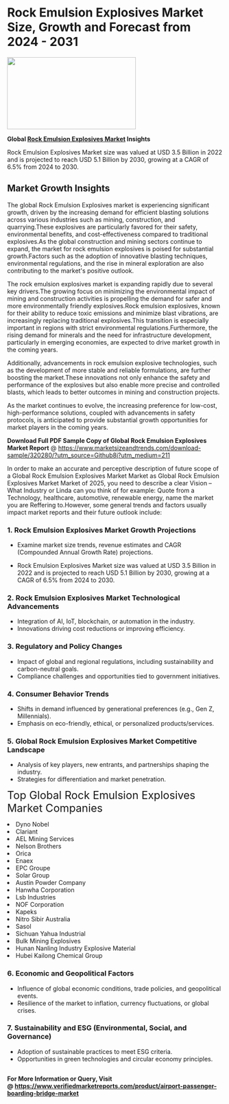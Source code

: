 <H1>Rock Emulsion Explosives Market Size, Growth and Forecast from 2024 - 2031</H1><img class="aligncenter size-medium wp-image-584254" src="https://thirdeyenews.in/wp-content/uploads/2024/09/Global-Market-Research-300x168.jpeg" alt="" width="300" height="168" /><p><strong>Global&nbsp;<a href="https://www.marketsizeandtrends.com/download-sample/320280/?utm_source=Github8j?utm_medium=211">Rock Emulsion Explosives Market</a> Insights</strong></p><p>Rock Emulsion Explosives Market size was valued at USD 3.5 Billion in 2022 and is projected to reach USD 5.1 Billion by 2030, growing at a CAGR of 6.5% from 2024 to 2030.</p><p><h2>Market Growth Insights</h2> <p>The global Rock Emulsion Explosives market is experiencing significant growth, driven by the increasing demand for efficient blasting solutions across various industries such as mining, construction, and quarrying.These explosives are particularly favored for their safety, environmental benefits, and cost-effectiveness compared to traditional explosives.As the global construction and mining sectors continue to expand, the market for rock emulsion explosives is poised for substantial growth.Factors such as the adoption of innovative blasting techniques, environmental regulations, and the rise in mineral exploration are also contributing to the market's positive outlook.</p> <p>The rock emulsion explosives market is expanding rapidly due to several key drivers.The growing focus on minimizing the environmental impact of mining and construction activities is propelling the demand for safer and more environmentally friendly explosives.Rock emulsion explosives, known for their ability to reduce toxic emissions and minimize blast vibrations, are increasingly replacing traditional explosives.This transition is especially important in regions with strict environmental regulations.Furthermore, the rising demand for minerals and the need for infrastructure development, particularly in emerging economies, are expected to drive market growth in the coming years.</p> <p>Additionally, advancements in rock emulsion explosive technologies, such as the development of more stable and reliable formulations, are further boosting the market.These innovations not only enhance the safety and performance of the explosives but also enable more precise and controlled blasts, which leads to better outcomes in mining and construction projects.</p> <p>As the market continues to evolve, the increasing preference for low-cost, high-performance solutions, coupled with advancements in safety protocols, is anticipated to provide substantial growth opportunities for market players in the coming years.</p> <p><span class=""><strong>Download Full PDF Sample Copy of Global Rock Emulsion Explosives Market Report</strong> @ <a href="https://www.marketsizeandtrends.com/download-sample/320280/?utm_source=Github8j?utm_medium=211" target="_blank">https://www.marketsizeandtrends.com/download-sample/320280/?utm_source=Github8j?utm_medium=211</a></span></p><p>In order to make an accurate and perceptive description of future scope of a Global&nbsp;Rock Emulsion Explosives Market Market as Global&nbsp;Rock Emulsion Explosives Market Market of 2025, you need to describe a clear Vision &ndash; What Industry or Linda can you think of for example: Quote from a Technology, healthcare, automotive, renewable energy, name the market you are Reffering to.However, some general trends and factors usually impact market reports and their future outlook include:</p><h3>1.&nbsp;<strong>Rock Emulsion Explosives Market Growth Projections</strong></h3><ul><li>Examine market size trends, revenue estimates and CAGR (Compounded Annual Growth Rate) projections.</li><li><p>Rock Emulsion Explosives Market size was valued at USD 3.5 Billion in 2022 and is projected to reach USD 5.1 Billion by 2030, growing at a CAGR of 6.5% from 2024 to 2030.</p></li></ul><h3>2.&nbsp;<strong>Rock Emulsion Explosives Market Technological Advancements</strong></h3><ul><li>Integration of AI, IoT, blockchain, or automation in the industry.</li><li>Innovations driving cost reductions or improving efficiency.</li></ul><h3>3.&nbsp;<strong>Regulatory and Policy Changes</strong></h3><ul><li>Impact of global and regional regulations, including sustainability and carbon-neutral goals.</li><li>Compliance challenges and opportunities tied to government initiatives.</li></ul><h3>4.&nbsp;<strong>Consumer Behavior Trends</strong></h3><ul><li>Shifts in demand influenced by generational preferences (e.g., Gen Z, Millennials).</li><li>Emphasis on eco-friendly, ethical, or personalized products/services.</li></ul><h3>5.&nbsp;<strong>Global Rock Emulsion Explosives Market Competitive Landscape</strong></h3><ul><li>Analysis of key players, new entrants, and partnerships shaping the industry.</li><li>Strategies for differentiation and market penetration.</li></ul><p data-pm-slice="1 1 []"><span style="color: inherit; font-family: inherit; font-size: 25px;">Top Global Rock Emulsion Explosives Market Companies</span></p><div class="" data-test-id=""><p><li>Dyno Nobel</li><li> Clariant</li><li> AEL Mining Services</li><li> Nelson Brothers</li><li> Orica</li><li> Enaex</li><li> EPC Groupe</li><li> Solar Group</li><li> Austin Powder Company</li><li> Hanwha Corporation</li><li> Lsb Industries</li><li> NOF Corporation</li><li> Kapeks</li><li> Nitro Sibir Australia</li><li> Sasol</li><li> Sichuan Yahua Industrial</li><li> Bulk Mining Explosives</li><li> Hunan Nanling Industry Explosive Material</li><li> Hubei Kailong Chemical Group</li></p></div><h3>6.&nbsp;<strong>Economic and Geopolitical Factors</strong></h3><ul><li>Influence of global economic conditions, trade policies, and geopolitical events.</li><li>Resilience of the market to inflation, currency fluctuations, or global crises.</li></ul><h3>7.&nbsp;<strong>Sustainability and ESG (Environmental, Social, and Governance)</strong></h3><ul><li>Adoption of sustainable practices to meet ESG criteria.</li><li>Opportunities in green technologies and circular economy principles.</li></ul><h2><strong style="font-size: 14px;">For More Information or Query, Visit @&nbsp;</strong><a style="background-color: #ffffff; font-size: 14px;" href="https://www.marketsizeandtrends.com/report/rock-emulsion-explosives-market/" target="_blank">https://www.verifiedmarketreports.com/product/airport-passenger-boarding-bridge-market</a></h2>